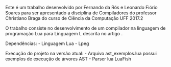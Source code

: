 Este é um trabalho desenvolvido por Fernando da Rós e Leonardo Fiório Soares para ser apresentado a disciplina de Compiladores do professor Christiano Braga do curso de Ciência da Computação UFF 2017.2

O trabalho consiste no desenvolvimento de um compilador na linguagem de programação Lua para Linguagem L descrita no artigo .

Dependências:
	- Linguagem Lua
	- Lpeg

Execução do projeto na versão atual:
	- Arquivo ast_exemplos.lua possui exemplos de execução de árvores AST
	- Parser lua LuaFish


